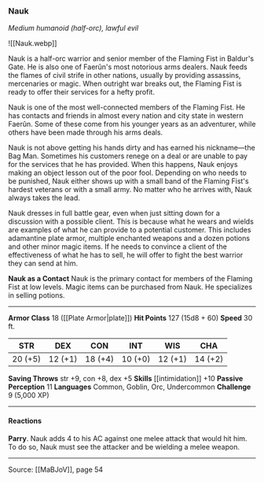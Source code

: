 ### Nauk
_Medium humanoid (half-orc), lawful evil_

![[Nauk.webp]]

Nauk is a half-orc warrior and senior member of the Flaming Fist in Baldur's Gate. He is also one of Faerûn's most notorious arms dealers. Nauk feeds the flames of civil strife in other nations, usually by providing assassins, mercenaries or magic. When outright war breaks out, the Flaming Fist is ready to offer their services for a hefty profit.

Nauk is one of the most well-connected members of the Flaming Fist. He has contacts and friends in almost every nation and city state in western Faerûn. Some of these come from his younger years as an adventurer, while others have been made through his arms deals.

Nauk is not above getting his hands dirty and has earned his nickname—the Bag Man. Sometimes his customers renege on a deal or are unable to pay for the services that he has provided. When this happens, Nauk enjoys making an object lesson out of the poor fool. Depending on who needs to be punished, Nauk either shows up with a small band of the Flaming Fist's hardest veterans or with a small army. No matter who he arrives with, Nauk always takes the lead.

Nauk dresses in full battle gear, even when just sitting down for a discussion with a possible client. This is because what he wears and wields are examples of what he can provide to a potential customer. This includes adamantine plate armor, multiple enchanted weapons and a dozen potions and other minor magic items. If he needs to convince a client of the effectiveness of what he has to sell, he will offer to fight the best warrior they can send at him.

**Nauk as a Contact** Nauk is the primary contact for members of the Flaming Fist at low levels. Magic items can be purchased from Nauk. He specializes in selling potions.






---

**Armor Class** 18 ([[Plate Armor|plate]])
**Hit Points** 127 (15d8 + 60)
**Speed** 30 ft.

| STR     | DEX     | CON     | INT     | WIS     | CHA     |
|---------|---------|---------|---------|---------|---------|
| 20 (+5) | 12 (+1) | 18 (+4) | 10 (+0) | 12 (+1) | 14 (+2) |

**Saving Throws** str +9, con +8, dex +5
**Skills** [[intimidation]] +10
**Passive Perception** 11
**Languages** Common, Goblin, Orc, Undercommon
**Challenge** 9 (5,000 XP)

---

#### Reactions
**Parry**. Nauk adds 4 to his AC against one melee attack that would hit him. To do so, Nauk must see the attacker and be wielding a melee weapon.


---

Source: [[MaBJoV]], page 54